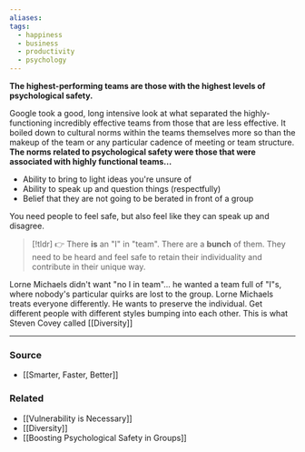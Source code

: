 ```yaml
---
aliases: 
tags:
  - happiness
  - business
  - productivity
  - psychology
---
```

**The highest-performing teams are those with the highest levels of psychological safety.**

Google took a good, long intensive look at what separated the highly-functioning incredibly effective teams from those that are less effective. It boiled down to cultural norms within the teams themselves more so than the makeup of the team or any particular cadence of meeting or team structure. **The norms related to psychological safety were those that were associated with highly functional teams...** 

- Ability to bring to light ideas you're unsure of
- Ability to speak up and question things (respectfully)
- Belief that they are not going to be berated in front of a group

You need people to feel safe, but also feel like they can speak up and disagree.

> [!tldr] 👉 There **is** an "I" in "team". There are a **bunch** of them. They need to be heard and feel safe to retain their individuality and contribute in their unique way.

Lorne Michaels didn't want "no I in team"... he wanted a team full of "I"s, where nobody's particular quirks are lost to the group. Lorne Michaels treats everyone differently. He wants to preserve the individual. Get different people with different styles bumping into each other. This is what Steven Covey called [[Diversity]] 

---

### Source
- [[Smarter, Faster, Better]]

### Related
- [[Vulnerability is Necessary]] 
- [[Diversity]] 
- [[Boosting Psychological Safety in Groups]]